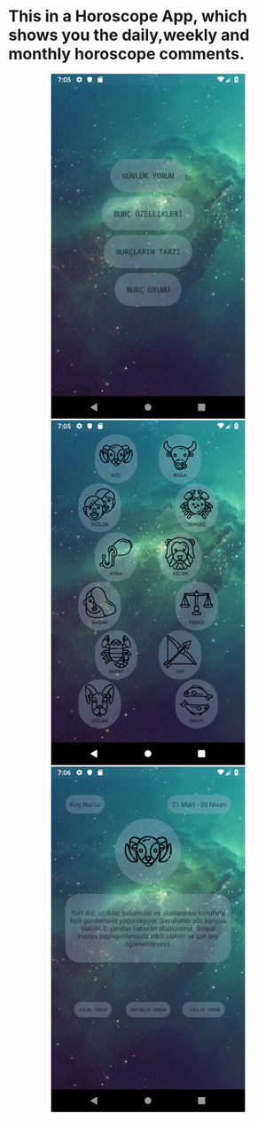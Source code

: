 # This in a Horoscope App, which shows you the daily,weekly and monthly horoscope comments.
<p align="center">
  <img src="https://github.com/ceydamehves/HoroscopesApp/blob/master/assets/img/horoscope.png" width="350" title="hover text">
  <img src="https://github.com/ceydamehves/HoroscopesApp/blob/master/assets/img/horoscope2.png" width="350" alt="accessibility text">
  <img src="https://github.com/ceydamehves/HoroscopesApp/blob/master/assets/img/horoscope3.png" width="350" alt="accessibility text">
</p>
